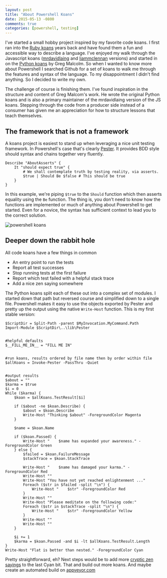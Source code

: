```yaml
---
layout: post
title: "About Powershell Koans"
date: 2015-05-13 -0800
comments: true
categories: [powershell, testing]
---
```


I've started a small hobby project inspired by my favorite code koans.  I first ran into the [Ruby koans](http://rubykoans.com/) years back and have found them a fun and accessible way to describe a language.  I've enjoyed my walk through the Javascript koans ([mrdavidlaing](https://github.com/mrdavidlaing/javascript-koans) and [liammclennan](https://github.com/liammclennan/JavaScript-Koans) versions) and started in on the [Python koans](https://github.com/gregmalcolm/python_koans) by Greg Malcolm.  So when I wanted to know more about Powershell I searched Github for a set of koans to walk me through the features and syntax of the language.  To my disappointment I didn't find anything.  So I decided to write my own.

The challenge of course is finishing them.  I've found inspiration in the structure and content of Greg Malcom's work.  He wrote the original Python koans and is also a primary maintainer of the mrdavidlaing version of the JS koans.  Stepping through the code from a producer side instead of a consumer has given me an appreciation for how to structure lessons that teach themselves.

The framework that is not a framework
-------

A koans project is easiest to stand up when leveraging a nice unit testing framework.  In Powershell's case that's clearly [Pester](https://github.com/pester/Pester).  It provides BDD style should syntax and chains together very fluently.

	Describe "AboutAsserts" {
		It "should expect true" {
			# We shall contemplate truth by testing reality, via asserts.
			$true | Should Be $false # This should be true
		}
	}

In this example, we're piping `$true` to the `Should` function which then asserts equality using the `Be` function.  The thing is, you don't need to know how the functions are implemented or much of anything about Powershell to get started.  Even for a novice, the syntax has sufficient context to lead you to the correct solution.

![powershell koans](https://johnvantuyl.com/2015/05/13/powershell-koans-solutions.png)

Deeper down the rabbit hole
-------

All code koans have a few things in common

 - An entry point to run the tests
 - Report all test successes
 - Stop running tests at the first failure
 - Report which test failed with a helpful stack trace
 - Add a nice zen saying somewhere

The Python koans split each of these out into a complex set of modules.  I started down that path but reversed course and simplified down to a single file.  Powershell makes it easy to use the objects exported by Pester and pretty up the output using the native `Write-Host` function.  This is my first stable version:

	$ScriptDir = Split-Path -parent $MyInvocation.MyCommand.Path
	Import-Module $ScriptDir\..\lib\Pester
	
	
	#helpful defaults
	$__FILL_ME_IN__ = "FILL ME IN"
	
	
	#run koans, results ordered by file name then by order within file
	$allKoans = Invoke-Pester -PassThru -Quiet
	
	
	#output results
	$about = ""
	$karma = $true
	$i = 0
	While ($karma) {
		$koan = $allKoans.TestResult[$i]
		
		if ($about -ne $koan.Describe) {
			$about = $koan.Describe
			Write-Host "Thinking $about" -ForegroundColor Magenta
		}
		
		$name = $koan.Name
		
		if ($koan.Passed) {
			Write-Host "    $name has expanded your awareness." -ForegroundColor Green
		} else {
			$failed = $koan.FailureMessage
			$stackTrace = $koan.StackTrace
			
			Write-Host "    $name has damaged your karma." -ForegroundColor Red
			Write-Host ""
			Write-Host "You have not yet reached enlightenment ..."
			Foreach ($str in $failed -split "\n") {
				Write-Host "    $str" -ForegroundColor Red 
			}  
			Write-Host ""
			Write-Host "Please meditate on the following code:"
			Foreach ($str in $stackTrace -split "\n") {
				Write-Host "    $str" -ForegroundColor Yellow
			}
			Write-Host ""
			Write-Host ""
		}
		
		$i += 1
		$karma = $koan.Passed -and $i -lt $allKoans.TestResult.Length
	}
	Write-Host "Flat is better than nested." -ForegroundColor Cyan

Pretty straightforward, eh?  Next steps would be to add more [cryptic zen sayings](https://github.com/jpvantuyl/python_koans/blob/master/python2/runner/sensei.py) to the last Cyan bit.  That and build out more koans.  And maybe create an automated build on [appveyor.com](http://appveyor.com)